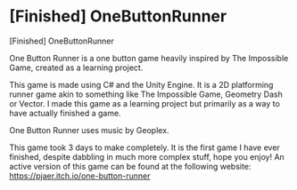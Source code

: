 # [Finished] OneButtonRunner
[Finished] OneButtonRunner

One Button Runner is a one button game heavily inspired by The Impossible Game, created as a learning project.

This game is made using C# and the Unity Engine. It is a 2D platforming runner game akin to something like The Impossible Game, Geometry Dash or Vector. I made this game as a learning project but primarily as a way to have actually finished a game.

One Button Runner uses music by Geoplex.

This game took 3 days to make completely. It is the first game I have ever finished, despite dabbling in much more complex stuff, hope you enjoy! An active version of this game can be found at the following website: https://pjaer.itch.io/one-button-runner
